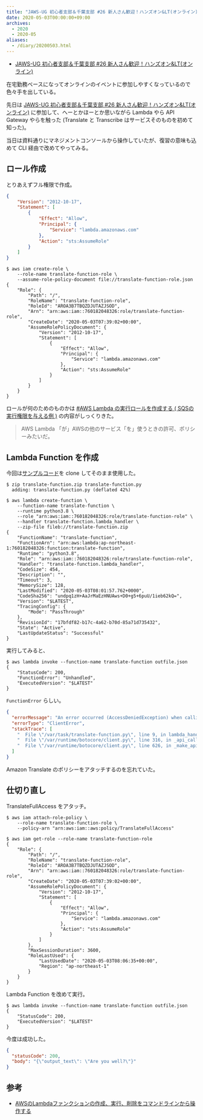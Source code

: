 ```yaml
---
title: "JAWS-UG 初心者支部＆千葉支部 #26 新人さん歓迎！ハンズオン&LT(オンライン) を CLI でやってみる (ハンズオン 1 編) #jawsug_bgnr"
date: 2020-05-03T00:00:00+09:00
archives:
  - 2020
  - 2020-05
aliases:
  - /diary/20200503.html
---
```

* [JAWS-UG 初心者支部＆千葉支部 #26 新人さん歓迎！ハンズオン&LT(オンライン)](https://jawsug-bgnr.connpass.com/event/172979/)

在宅勤務ベースになってオンラインのイベントに参加しやすくなっているので色々手を出している。

先日は [JAWS-UG 初心者支部＆千葉支部 #26 新人さん歓迎！ハンズオン&LT(オンライン)](https://jawsug-bgnr.connpass.com/event/172979/) に参加して、へーとかほーとか思いながら Lambda やら API Gateway やらを触った (Translate と Transcribe はサービスそのものを初めて知った)。

当日は資料通りにマネジメントコンソールから操作していたが、復習の意味も込めて CLI 経由で改めてやってみる。

## ロール作成

とりあえずフル権限で作成。

```json:translate-function-role.json
{
    "Version": "2012-10-17",
    "Statement": [
        {
            "Effect": "Allow",
            "Principal": {
                "Service": "lambda.amazonaws.com"
            },
            "Action": "sts:AssumeRole"
        }
    ]
}
```

```shell
$ aws iam create-role \
    --role-name translate-function-role \
    --assume-role-policy-document file://translate-function-role.json
{
    "Role": {
        "Path": "/",
        "RoleName": "translate-function-role",
        "RoleId": "AROA3B7TBQZDJUTAZJSOD",
        "Arn": "arn:aws:iam::760182048326:role/translate-function-role",
        "CreateDate": "2020-05-03T07:39:02+00:00",
        "AssumeRolePolicyDocument": {
            "Version": "2012-10-17",
            "Statement": [
                {
                    "Effect": "Allow",
                    "Principal": {
                        "Service": "lambda.amazonaws.com"
                    },
                    "Action": "sts:AssumeRole"
                }
            ]
        }
    }
}
```

ロールが何のためのものかは [#AWS Lambda の実行ロールを作成する ( SQSの実行権限を与える例 )](https://qiita.com/YumaInaura/items/343cbfe3c62005710b26) の内容がしっくりきた。

<blockquote cite="https://qiita.com/YumaInaura/items/343cbfe3c62005710b26" title="#AWS Lambda の実行ロールを作成する ( SQSの実行権限を与える例 )">
  <p>AWS Lambda 「が」AWSの他のサービス「を」使うときの許可、ポリシーみたいだ。</p>
</blockquote>

## Lambda Function を作成

今回は[サンプルコード](https://github.com/ketancho/aws-serverless-quick-start-hands-on)を clone してそのまま使用した。

```shell
$ zip translate-function.zip translate-function.py
  adding: translate-function.py (deflated 42%)

$ aws lambda create-function \
    --function-name translate-function \
    --runtime python3.8 \
    --role "arn:aws:iam::760182048326:role/translate-function-role" \
    --handler translate-function.lambda_handler \
    --zip-file fileb://translate-function.zip
{
    "FunctionName": "translate-function",
    "FunctionArn": "arn:aws:lambda:ap-northeast-1:760182048326:function:translate-function",
    "Runtime": "python3.8",
    "Role": "arn:aws:iam::760182048326:role/translate-function-role",
    "Handler": "translate-function.lambda_handler",
    "CodeSize": 454,
    "Description": "",
    "Timeout": 3,
    "MemorySize": 128,
    "LastModified": "2020-05-03T08:01:57.762+0000",
    "CodeSha256": "undpq1zH+AaJrMaEzHNUAws+D0+g5+6puU/1ieb62kQ=",
    "Version": "$LATEST",
    "TracingConfig": {
        "Mode": "PassThrough"
    },
    "RevisionId": "17bfdf82-b17c-4a62-b70d-85a71d735432",
    "State": "Active",
    "LastUpdateStatus": "Successful"
}
```

実行してみると、

```shell
$ aws lambda invoke --function-name translate-function outfile.json
{
    "StatusCode": 200,
    "FunctionError": "Unhandled",
    "ExecutedVersion": "$LATEST"
}
```

`FunctionError` らしい。

```json:output.json
{
  "errorMessage": "An error occurred (AccessDeniedException) when calling the TranslateText operation: User: arn:aws:sts::760182048326:assumed-role/translate-function-role/translate-function is not authorized to perform: translate:TranslateText",
  "errorType": "ClientError",
  "stackTrace": [
    "  File \"/var/task/translate-function.py\", line 9, in lambda_handler\n    response = translate.translate_text(\n",
    "  File \"/var/runtime/botocore/client.py\", line 316, in _api_call\n    return self._make_api_call(operation_name, kwargs)\n",
    "  File \"/var/runtime/botocore/client.py\", line 626, in _make_api_call\n    raise error_class(parsed_response, operation_name)\n"
  ]
}
```

Amazon Translate のポリシーをアタッチするのを忘れていた。

## 仕切り直し

TranslateFullAccess をアタッチ。

```shell
$ aws iam attach-role-policy \
    --role-name translate-function-role \
    --policy-arn "arn:aws:iam::aws:policy/TranslateFullAccess"

$ aws iam get-role --role-name translate-function-role
{
    "Role": {
        "Path": "/",
        "RoleName": "translate-function-role",
        "RoleId": "AROA3B7TBQZDJUTAZJSOD",
        "Arn": "arn:aws:iam::760182048326:role/translate-function-role",
        "CreateDate": "2020-05-03T07:39:02+00:00",
        "AssumeRolePolicyDocument": {
            "Version": "2012-10-17",
            "Statement": [
                {
                    "Effect": "Allow",
                    "Principal": {
                        "Service": "lambda.amazonaws.com"
                    },
                    "Action": "sts:AssumeRole"
                }
            ]
        },
        "MaxSessionDuration": 3600,
        "RoleLastUsed": {
            "LastUsedDate": "2020-05-03T08:06:35+00:00",
            "Region": "ap-northeast-1"
        }
    }
}
```

Lambda Function を改めて実行。

```shell
$ aws lambda invoke --function-name translate-function outfile.json
{
    "StatusCode": 200,
    "ExecutedVersion": "$LATEST"
}
```

今度は成功した。

```json:output.json
{
  "statusCode": 200,
  "body": "{\"output_text\": \"Are you well?\"}"
}
```

## 参考

* [AWSのLambdaファンクションの作成、実行、削除をコマンドラインから操作する](https://genzouw.com/entry/2019/02/26/075959)
